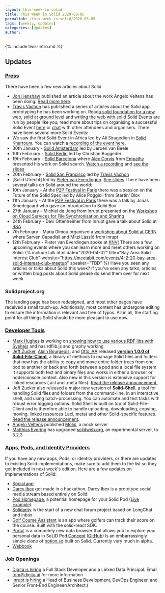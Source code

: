 ```yaml
---
layout: this-week-in-solid
title: This Week in Solid 2020-03-05
permalink: /this-week-in-solid/2020-03-05
tags: [weekly, updates]
categories: [Updates]
author:
---
```

{% include twis-intro.md %}
## Updates
### [Press](https://solidproject.org/press)
There have been a few new articles about Solid:
* [Jon Henshaw](https://twitter.com/henshaw) published an article about the work Angelo Veltens has been doing. [Read more here](https://www.coywolf.news/social/solid-profile-design/).
* [Travis Vachon](https://robboss.art/@travis) has published a series of articles about the Solid app prototyping he has been working on. Read[a solid foundation for a new web](https://trav.page/log/solid-foundation), [solid at ground level](https://trav.page/log/solid-ground/) and [writing the web with solid](https://trav.page/log/write-solid)
Solid Events are run by people like you, read more about tips on organising a successful Solid Event [here](https://solidproject.org/events) or [chat](https://forum.solidproject.org/c/solid-events) with other attendees and organisers. There have been several more Solid Events:
* We saw the first Solid Event in Africa led by Ali Siragedien in [Solid Khartoum](http://solid-khartoum.atspace.cc). You can watch a [recording of the event here](https://youtu.be/BhFFCzjAqm4).
* 30th January - [Solid Amsterdam](https://www.pldn.nl/index.php/2nd_Solid_Amsterdam_Meetup_%E2%80%93_January_30th,_2020) led by Jeroen van Beele
* 10th February - [Solid Berlin](https://www.eventbrite.com/e/solid-meetup-berlin-tickets-88843267605) led by Christian Buggedei
* 19th February - [Solid Barcelona](https://ingenieriainformatica.uniovi.es/actualidad/eventos/-/asset_publisher/uS6D/content/conferencia-solid-search:-introduccion-a-solid-y-como-cambiar-el-paradigma-de-los-buscadores-de-co?redirect=%2F) where [Alex Corvis](https://www.linkedin.com/in/alejandro-juan-garc%C3%ADa-a6087684/) from [Empathy](https://www.empathy.co/) presented his work on Solid search. [Watch a recording](https://youtu.be/xBopDO2NTxo) and [see the slides](https://docs.google.com/presentation/d/19Glq6dcIa83nliQR1fvS9ZzYglogFD7mT5Pb5JLFrIQ/edit?usp=sharing)
* 20th February - [Solid San Francisco](https://meetabit.com/events/february-2020-bay-area-solid-interest-club-meetup) led by [Travis Vachon](https://robboss.art/@travis)
* [Solid Utrecht] led by [Pieter van Everdingen](https://github.com/pietervaneverdingen). [See slides](https://www.slideshare.net/PLDN)
There have been several talks on Solid around the world:
* 10th January - At the [P2P Festival in Paris](https://p2p.paris/fr/event/festival-0/) there was a session on the Future of the Solid Spec led by Alice Poggioli from Startin' Blox
* 11th January - At the [P2P Festival in Paris](https://p2p.paris/fr/event/festival-0/) there was a talk by Jonas Smedegaard who gave an Introduction to Solid Box
* 27th January - Michiel de Jong from Inrupt presented on the [Workshop on Cloud Services for File Synchronisation and Sharing](https://cs3.deic.dk)
* 24th February - Davi Ottenheimer from Inrupt gave a talk about Solid at [RSA](https://www.rsaconference.com/experts/davi-ottenheimer-3)
* 7th February - Maria Dimou organised a [workshop about Solid at CERN](https://indico.cern.ch/e/CERN-Solid-brainstorming) where Sarven Capadisli and Mitzi László from Inrupt
* 12th February - Pieter van Everdingen spoke at [KNVI](https://www.knvi.nl/agenda/5e1b2ec705aac30110b2fe90/Je-persoonlijke-data-beheren-met-Solid?backUrl=%2Fagenda)
There are a few upcoming events where you can learn more and meet others working on Solid:
{%
 include talk.html
  date="2020-04-02"
  title="Bay Area Solid Interest Club"
  website="https://meetabit.com/events/4-2-20-bay-area-solid-interest-club-meetup"
  speaker="TBD"
%}
Have you seen any articles or talks about Solid this week? If you've seen any talks, articles, or written blog posts about Solid please do send them over for next week.
### Solidproject.org
The landing page has been redesigned, and most other pages have received a small touch-up. Additionally, most content has undergone editing to ensure the information is relevant and free of typos. All in all, the starting point for all things Solid should be more pleasant to use now.
### [Developer Tools](https://solidproject.org/for-developers/apps/tools)
* [Mark Hughes](https://github.com/theWebalyst) is working on [showing how to use various RDF libs with Sveltejs](https://github.com/theWebalyst/svelte-with-rdf-libs-webpack) and has rdflib.js and graphy working
* [Jeff Zucker](https://github.com/jeff-zucker), [Alain Bourgeois](https://github.com/bourgeoa), and [Otto_AA](https://github.com/Otto-AA) released **[version 1.0.0 of Solid-File-Client](https://github.com/jeff-zucker/solid-file-client)**, a library of methods to manage Solid files and folders that now has the ability to copy and move entire folder trees from one pod to another or back and forth between a pod and a local file system. It supports both text and binary files and works in either a browser or node/console context. Also new in this version is extensive support for linked resources (.acl and .meta files). [Read the release announcement.](https://forum.solidproject.org/t/announce-major-new-version-of-solid-shell/2561)
* [Jeff Zucker](https://github.com/jeff-zucker) also released a major new version of **[Solid-Shell](https://github.com/jeff-zucker/solid-shell)**, a tool for handling Solid files and folders from the command-line, in an interactive shell, and using batch-processing. You can automate and test tasks with robust error logging options. Solid Shell is built on top of Solid-File-Client and is therefore able to handle uploading, downloading, copying, moving, linked resources (.acl,.meta) and other Solid-specific features. [Read the release announcement](https://forum.solidproject.org/t/announce-major-new-version-of-solid-shell/2561).
* [Angelo Veltens](https://angelo.veltens.org/profile/card#me) published [Molid](https://molid.readthedocs.io/en/latest/), a mock server
* [Matthias Evering](https://github.com/ewingson) has upgraded [solidweb.org](https://solidweb.org), an experimental server, to 5.2.3
### [Apps](https://solidproject.org/use-solid/apps), [Pods, and Identity Providers](https://solidproject.org/use-solid)
If you have any new apps, Pods, or identity providers, or there are updates to existing Solid implementations, make sure to add them to the list so they get included in next week's edition. Here are a few updates on implementations of Solid:
* [Social app](https://scenaristeur.github.io/compagent-tuto/)
* [Darcy Ibex](https://ibex.darcy.is) got made in a hackathon. Darcy Ibex is a prototype social media stream based entirely on Solid
* [Pod Homepage](https://gitlab.com/angelo-v/pod-homepage), a potential homepage for your Solid Pod ([Live Example](https://angelo.veltens.org/)).
* [Solidarity](https://scenaristeur.github.io/solidarity/) is the start of a new chat forum project based on LongChat and inbox
* [Golf Course Assistant](https://gca-solid.now.sh/) is an app where golfers can track their score on the course. Built with the solid-react SDK.
* [Portal](https://github.com/steamory/portal) is a competely new data browser that allows you to explore your personal data in SoLiD Pod.[Concept](https://useconcept.art/) ([GitHub](https://github.com/travis/concept)) is an embarrassingly simple clone of [notion.so](https://notion.so) built on Solid. Currently very much in alpha.
* [Webbook](https://pmbrull.github.io/solid-webbook/)
### Job Openings
* [Digita is hiring](https://www.digita.ai/careers) a Full Stack Developer and a Linked Data Principal. Email tom@digita.ai for more information
* [Inrupt is hiring](https://inrupt.com/careers) a Head of Business Development, DevOps Engineer, and Senior Front-End Engineer/Architect.)
